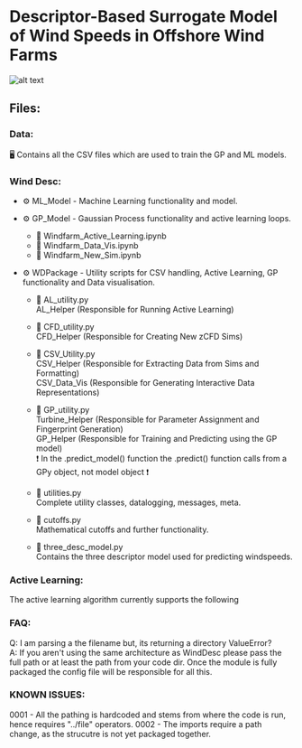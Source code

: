 # Descriptor-Based Surrogate Model of Wind Speeds in Offshore Wind Farms
![alt text](https://creazilla-store.fra1.digitaloceanspaces.com/cliparts/1631825/wind-turbine-clipart-xl.png)

## Files:
### Data:
🖥️ Contains all the CSV files which are used to train the GP and ML models.

### Wind Desc:
* ⚙️ ML_Model - Machine Learning functionality and model.

* ⚙️ GP_Model - Gaussian Process functionality and active learning loops.
    * 📖 Windfarm_Active_Learning.ipynb    
    * 📖 Windfarm_Data_Vis.ipynb
    * 📖 Windfarm_New_Sim.ipynb
  
* ⚙️ WDPackage - Utility scripts for CSV handling, Active Learning, GP functionality and Data visualisation. 
    * 📜 AL_utility.py \
  AL_Helper (Responsible for Running Active Learning) 

    * 📜 CFD_utility.py \
  CFD_Helper (Responsible for Creating New zCFD Sims) 

    * 📜 CSV_Utility.py \
  CSV_Helper (Responsible for Extracting Data from Sims and Formatting) \
  CSV_Data_Vis (Responsible for Generating Interactive Data Representations) 

    * 📜 GP_utility.py \
  Turbine_Helper (Responsible for Parameter Assignment and Fingerprint Generation) \
  GP_Helper (Responsible for Training and Predicting using the GP model) \
  ❗ In the .predict_model() function the .predict() function calls from a GPy object, not model object ❗

    * 📜 utilities.py \
  Complete utility classes, datalogging, messages, meta.

    * 📜 cutoffs.py \
  Mathematical cutoffs and further functionality.

    * 📜 three_desc_model.py \
  Contains the three descriptor model used for predicting windspeeds.

### Active Learning: 
The active learning algorithm currently supports the following

### FAQ:
Q: I am parsing a the filename but, its returning a directory ValueError? \
A: If you aren't using the same architecture as WindDesc please pass the full path or at least the path from your code dir. Once the module is fully packaged the config file will be responsible for all this.

### KNOWN ISSUES:
0001 - All the pathing is hardcoded and stems from where the code is run, hence requires "../file" operators.
0002 - The imports require a path change, as the strucutre is not yet packaged together.

